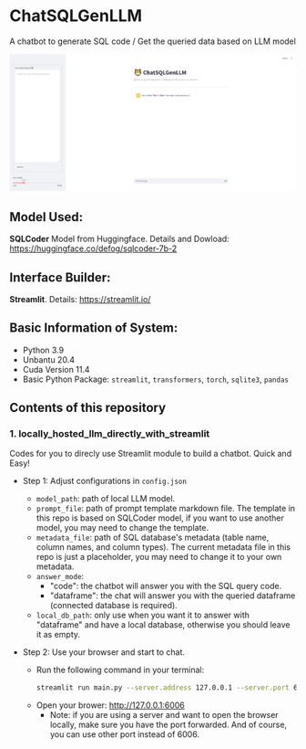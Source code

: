 # ChatSQLGenLLM
A chatbot to generate SQL code / Get the queried data based on LLM model

![snapshot](./interface.PNG)


## Model Used:
**SQLCoder** Model from Huggingface. Details and Dowload: https://huggingface.co/defog/sqlcoder-7b-2


## Interface Builder:
**Streamlit**. Details: https://streamlit.io/


## Basic Information of System:
- Python 3.9
- Unbantu 20.4
- Cuda Version 11.4
- Basic Python Package: `streamlit`, `transformers`, `torch`, `sqlite3`, `pandas`

## Contents of this repository

### 1. locally_hosted_llm_directly_with_streamlit
Codes for you to direcly use Streamlit module to build a chatbot. Quick and Easy!

- Step 1: Adjust configurations in `config.json`
    - `model_path`: path of local LLM model.
    - `prompt_file`: path of prompt template markdown file. The template in this repo is based on SQLCoder model, if you want to use another model, you may need to change the template.
    - `metadata_file`: path of SQL database's metadata (table name, column names, and column types). The current metadata file in this repo is just a placeholder, you may need to change it to your own metadata.
    - `answer_mode`:
        - "code": the chatbot will answer you with the SQL query code.
        - "dataframe": the chat will answer you with the queried dataframe (connected database is required).
    - `local_db_path`: only use when you want it to answer with "dataframe" and have a local database, otherwise you should leave it as empty.

- Step 2: Use your browser and start to chat.
    - Run the following command in your terminal:
        ```bash
        streamlit run main.py --server.address 127.0.0.1 --server.port 6006
        ```
    - Open your brower: http://127.0.0.1:6006
        - Note: if you are using a server and want to open the browser locally, make sure you have the port forwarded. And of course, you can use other port instead of 6006.
